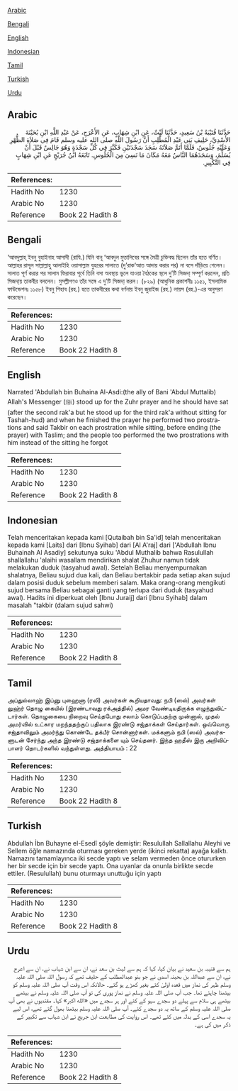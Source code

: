 [Arabic](#arabic)

[Bengali](#bengali)

[English](#english)

[Indonesian](#indonesian)

[Tamil](#tamil)

[Turkish](#turkish)

[Urdu](#urdu)

## Arabic


<div dir="rtl" lang="ar" style={{fontSize:'larger',backgroundColor:'#f8f9fa',padding:20}}>
حَدَّثَنَا قُتَيْبَةُ بْنُ سَعِيدٍ، حَدَّثَنَا لَيْثٌ، عَنِ ابْنِ شِهَابٍ، عَنِ الأَعْرَجِ، عَنْ عَبْدِ اللَّهِ ابْنِ بُحَيْنَةَ الأَسْدِيِّ، حَلِيفِ بَنِي عَبْدِ الْمُطَّلِبِ أَنَّ رَسُولَ اللَّهِ صلى الله عليه وسلم قَامَ فِي صَلاَةِ الظُّهْرِ وَعَلَيْهِ جُلُوسٌ، فَلَمَّا أَتَمَّ صَلاَتَهُ سَجَدَ سَجْدَتَيْنِ فَكَبَّرَ فِي كُلِّ سَجْدَةٍ وَهُوَ جَالِسٌ قَبْلَ أَنْ يُسَلِّمَ، وَسَجَدَهُمَا النَّاسُ مَعَهُ مَكَانَ مَا نَسِيَ مِنَ الْجُلُوسِ‏.‏ تَابَعَهُ ابْنُ جُرَيْجٍ عَنِ ابْنِ شِهَابٍ فِي التَّكْبِيرِ‏.‏
</div>
<div style={{backgroundColor:'#f8f9fa',padding:20, marginBottom: 10}}><table> <thead> <tr> <th>References:</th> <th></th> </tr> </thead> <tbody><tr><td>Hadith No</td><td>1230</td></tr><tr><td>Arabic No</td><td>1230</td></tr><tr><td>Reference</td><td>Book 22 Hadith 8</td></tr></tbody></table></div>

## Bengali


<div dir="ltr" lang="bn" style={{fontSize:'larger',backgroundColor:'#f8f9fa',padding:20}}>
‘আবদুল্লাহ্ ইবনু বুহাইনাহ আসাদী (রাযি.) যিনি বানূ ‘আবদুল মুত্তালিবের সঙ্গে মৈত্রী চুক্তিবদ্ধ ছিলেন তাঁর হতে বর্ণিত। আল্লাহর রাসূল সাল্লাল্লাহু আলাইহি ওয়াসাল্লাম যুহরের সালাতে (দু’রাক‘আত আদায় করার পর) না বসে দাঁড়িয়ে গেলেন। সালাত পূর্ণ করার পর সালাম ফিরাবার পূর্বে তিনি বসা অবস্থায় ভুলে যাওয়া বৈঠকের স্থলে দু’টি সিজদা্ সম্পূর্ণ করলেন, প্রতি সিজদা্য় তাকবীর বললেন। মুসল্লীগণও তাঁর সঙ্গে এ দু’টি সিজদা্ করল। (৮২৯) (আধুনিক প্রকাশনীঃ ১১৫১, ইসলামিক ফাউন্ডেশনঃ ১১৫৮) ইবনু শিহাব (রহ.) হতে তাকবীরের কথা বর্ণনায় ইবনু জুরাইজ (রহ.) লায়স (রহ.)-এর অনুসরণ করেছেন।
</div>
<div style={{backgroundColor:'#f8f9fa',padding:20, marginBottom: 10}}><table> <thead> <tr> <th>References:</th> <th></th> </tr> </thead> <tbody><tr><td>Hadith No</td><td>1230</td></tr><tr><td>Arabic No</td><td>1230</td></tr><tr><td>Reference</td><td>Book 22 Hadith 8</td></tr></tbody></table></div>

## English


<div dir="ltr" lang="en" style={{fontSize:'larger',backgroundColor:'#f8f9fa',padding:20}}>
Narrated 'Abdullah bin Buhaina Al-Asdi:(the ally of Bani 'Abdul Muttalib) Allah's Messenger (ﷺ) stood up for the Zuhr prayer and he should have sat (after the second rak'a but he stood up for the third rak'a without sitting for Tashah-hud) and when he finished the prayer he performed two prostrations and said Takbir on each prostration while sitting, before ending (the prayer) with Taslim; and the people too performed the two prostrations with him instead of the sitting he forgot
</div>
<div style={{backgroundColor:'#f8f9fa',padding:20, marginBottom: 10}}><table> <thead> <tr> <th>References:</th> <th></th> </tr> </thead> <tbody><tr><td>Hadith No</td><td>1230</td></tr><tr><td>Arabic No</td><td>1230</td></tr><tr><td>Reference</td><td>Book 22 Hadith 8</td></tr></tbody></table></div>

## Indonesian


<div dir="ltr" lang="id" style={{fontSize:'larger',backgroundColor:'#f8f9fa',padding:20}}>
Telah menceritakan kepada kami [Qutaibah bin Sa'id] telah menceritakan kepada kami [Laits] dari [Ibnu Syihab] dari [Al A'raj] dari ['Abdullah Ibnu Buhainah Al Asadiy] sekutunya suku 'Abdul Muthalib bahwa Rasulullah shallallahu 'alaihi wasallam mendirikan shalat Zhuhur namun tidak melakukan duduk (tasyahud awal). Setelah Beliau menyempurnakan shalatnya, Beliau sujud dua kali, dan Beliau bertakbir pada setiap akan sujud dalam posisi duduk sebelum memberi salam. Maka orang-orang mengikuti sujud bersama Beliau sebagai ganti yang terlupa dari duduk (tasyahud awal). Hadits ini diperkuat oleh [Ibnu Juraij] dari [Ibnu Syihab] dalam masalah "takbir (dalam sujud sahwi)
</div>
<div style={{backgroundColor:'#f8f9fa',padding:20, marginBottom: 10}}><table> <thead> <tr> <th>References:</th> <th></th> </tr> </thead> <tbody><tr><td>Hadith No</td><td>1230</td></tr><tr><td>Arabic No</td><td>1230</td></tr><tr><td>Reference</td><td>Book 22 Hadith 8</td></tr></tbody></table></div>

## Tamil


<div dir="ltr" lang="ta" style={{fontSize:'larger',backgroundColor:'#f8f9fa',padding:20}}>
அப்துல்லாஹ் இப்னு புஹைனா (ரலி) அவர்கள் கூறியதாவது: நபி (ஸல்) அவர்கள் லுஹ்ர் தொழு கையில் (இரண்டாவது ரக்அத்தில்) அமர வேண்டியதிருக்க எழுந்துவிட்டார்கள். தொழுகையை நிறைவு செய்தபோது சலாம் கொடுப்பதற்கு முன்னால், முதல் அமர்வில் உட்கார மறந்ததற்குப் பதிலாக இரண்டு சஜ்தாக்கள் செய்தார்கள். ஒவ்வொரு சஜ்தாவிலும் அமர்ந்து கொண்டே தக்பீர் சொன்னார்கள். மக்களும் நபி (ஸல்) அவர்களுடன் சேர்ந்து அந்த இரண்டு சஜ்தாக்களை யும் செய்தனர். இந்த ஹதீஸ் இரு அறிவிப்பாளர் தொடர்களில் வந்துள்ளது. அத்தியாயம் : 22
</div>
<div style={{backgroundColor:'#f8f9fa',padding:20, marginBottom: 10}}><table> <thead> <tr> <th>References:</th> <th></th> </tr> </thead> <tbody><tr><td>Hadith No</td><td>1230</td></tr><tr><td>Arabic No</td><td>1230</td></tr><tr><td>Reference</td><td>Book 22 Hadith 8</td></tr></tbody></table></div>

## Turkish


<div dir="ltr" lang="tr" style={{fontSize:'larger',backgroundColor:'#f8f9fa',padding:20}}>
Abdullah İbn Buhayne el-Esedî şöyle demiştir: Resulullah Sallallahu Aleyhi ve Sellem öğle namazında oturması gereken yerde (ikinci rekatta) ayağa kalktı. Namazını tamamlayınca iki secde yaptı ve selam vermeden önce otururken her bir secde için bir secde yaptı. Ona uyanlar da onunla birlikte secde ettiler. (Resulullah) bunu oturmayı unuttuğu için yaptı
</div>
<div style={{backgroundColor:'#f8f9fa',padding:20, marginBottom: 10}}><table> <thead> <tr> <th>References:</th> <th></th> </tr> </thead> <tbody><tr><td>Hadith No</td><td>1230</td></tr><tr><td>Arabic No</td><td>1230</td></tr><tr><td>Reference</td><td>Book 22 Hadith 8</td></tr></tbody></table></div>

## Urdu


<div dir="rtl" lang="ur" style={{fontSize:'larger',backgroundColor:'#f8f9fa',padding:20}}>
ہم سے قتیبہ بن سعید نے بیان کیا، کہا کہ ہم سے لیث بن سعد نے، ان سے ابن شہاب نے، ان سے اعرج نے، ان سے عبداللہ بن بحینہ اسدی نے جو بنو عبدالمطلب کے حلیف تھے کہ رسول اللہ صلی اللہ علیہ وسلم ظہر کی نماز میں قعدہ اولیٰ کئے بغیر کھڑے ہو گئے۔ حالانکہ اس وقت آپ صلی اللہ علیہ وسلم کو بیٹھنا چاہئے تھا۔ جب آپ صلی اللہ علیہ وسلم نے نماز پوری کی تو آپ صلی اللہ علیہ وسلم نے بیٹھے بیٹھے ہی سلام سے پہلے دو سجدے سہو کے کئے اور ہر سجدے میں «الله اكبر» کہا۔ مقتدیوں نے بھی آپ صلی اللہ علیہ وسلم کے ساتھ یہ دو سجدے کئے۔ آپ صلی اللہ علیہ وسلم بیٹھنا بھول گئے تھے، اس لیے یہ سجدے اسی کے بدلہ میں کئے تھے۔ اس روایت کی مطابعت ابن جریج نے ابن شہاب سے تکبیر کے ذکر میں کی ہے۔
</div>
<div style={{backgroundColor:'#f8f9fa',padding:20, marginBottom: 10}}><table> <thead> <tr> <th>References:</th> <th></th> </tr> </thead> <tbody><tr><td>Hadith No</td><td>1230</td></tr><tr><td>Arabic No</td><td>1230</td></tr><tr><td>Reference</td><td>Book 22 Hadith 8</td></tr></tbody></table></div>